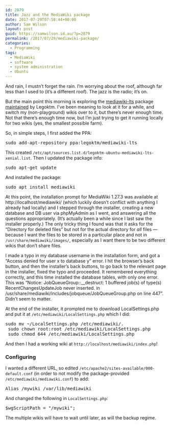 ```yaml
---
id: 2879
title: Jazz and the MediaWiki package
date: 2017-07-29T07:58:44+00:00
author: Sam Wilson
layout: post
guid: https://samwilson.id.au/?p=2879
permalink: /2017/07/29/mediawiki-package/
categories:
  - Programming
tags:
  - MediaWiki
  - software
  - system administration
  - Ubuntu
---
```

And rain, I mustn’t forget the rain. I’m worrying about the roof, although far less than I used to (it’s a different roof). The jazz is the radio; it’s on.

But the main point this morning is exploring the [mediawiki-lts](https://launchpad.net/~legoktm/+archive/ubuntu/mediawiki-lts) package [maintained](https://meta.wikimedia.org/wiki/User:Legoktm/Packages) by Legoktm. I’ve been meaning to look at it for a while, and switch my (non-playground) wikis over to it, but there’s never enough time. Not that there’s enough time now, but I’m just trying to get it running locally for two wikis (yes, the smallest possible farm).

So, in simple steps, I first added the PPA:

<pre>sudo add-apt-repository ppa:legoktm/mediawiki-lts</pre>

This created `/etc/apt/sources.list.d/legoktm-ubuntu-mediawiki-lts-xenial.list`. Then I updated the package info:

<pre>sudo apt-get update</pre>

And installed the package:

<pre>sudo apt install mediawiki</pre>

At this point, the installation prompt for MediaWiki 1.27.3 was available at http://localhost/mediawiki/ (which luckily doesn’t conflict with anything I already had locally) and I stepped through the installer, creating a new database and DB user via phpMyAdmin as I went, and answering all the questions appropriately. (It’s actually been a while since I last saw the installer properly.) The only tricky thing I found was that it asks for the &#8220;Directory for deleted files&#8221; but not for the actual directory for _all_ files — because I want the files to be stored in a particular place and not in `/usr/share/mediawiki/images/`, especially as I want there to be two different wikis that don’t share files.

I made a typo in my database username in the installation form, and got a &#8220;Access denied for user x to database y&#8221; error. I hit the browser’s back button, and then the installer’s back buttons, to go back to the relevant page in the installer, fixed the typo and proceeded. It remembered everything correctly, and this time installed the database tables, with only one error. This was &#8220;Notice: JobQueueGroup::__destruct: 1 buffered job(s) of type(s) RecentChangesUpdateJob never inserted. in /usr/share/mediawiki/includes/jobqueue/JobQueueGroup.php on line 447&#8221;. Didn’t seem to matter.

At the end of the installer, it prompted me to download LocalSettings.php and put it at `/etc/mediawiki/LocalSettings.php` which I did:

<pre>sudo mv ~/LocalSettings.php /etc/mediawiki/.
 sudo chown root:root /etc/mediawiki/LocalSettings.php
 sudo chmod 644 /etc/mediawiki/LocalSettings.php
</pre>

And then I had a working wiki at `http://localhost/mediawiki/index.php`!

### Configuring

I wanted a different URL, so edited `/etc/apache2/sites-available/000-default.conf` (in order to not modify the package-provided `/etc/mediawiki/mediawiki.conf`) to add:

<pre>Alias /mywiki /var/lib/mediawiki</pre>

And changed the following in `LocalSettings.php`:

<pre>$wgScriptPath = "/mywiki";</pre>

The multiple wikis will have to wait until later, as will the backup regime.